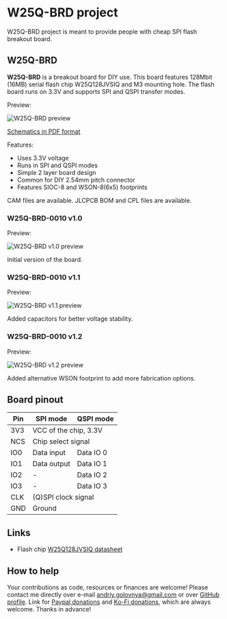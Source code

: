 # W25Q-BRD project

W25Q-BRD project is meant to provide people with cheap SPI flash breakout board.

## W25Q-BRD

**W25Q-BRD** is a breakout board for DIY use.
This board features 128Mbit (16MB) serial flash chip W25Q128JVSIQ and M3 mounting hole.
The flash board runs on 3.3V and supports SPI and QSPI transfer modes.

Preview:

![W25Q-BRD preview](img/W25Q-BRD.png)

[Schematics in PDF format](doc/W25Q-BRD.pdf)

Features:

- Uses 3.3V voltage
- Runs in SPI and QSPI modes
- Simple 2 layer board design
- Common for DIY 2.54mm pitch connector
- Features SIOC-8 and WSON-8(6x5) footprints

CAM files are available.
JLCPCB BOM and CPL files are available.

### W25Q-BRD-0010 v1.0

Preview:

![W25Q-BRD v1.0 preview](img/W25Q-BRD-0010.png)

Initial version of the board.

### W25Q-BRD-0010 v1.1

Preview:

![W25Q-BRD v1.1 preview](img/W25Q-BRD-0011.png)

Added capacitors for better voltage stability.

### W25Q-BRD-0010 v1.2

Preview:

![W25Q-BRD v1.2 preview](img/W25Q-BRD-0012.png)

Added alternative WSON footprint to add more fabrication options.

## Board pinout

<table>
    <thead>
        <tr>
            <th>Pin</th><th>SPI mode</th><th>QSPI mode</th>
        </tr>
    </thead>
    <tbody>
        <tr>
            <td>3V3</td><td colspan=2>VCC of the chip, 3.3V</td>
        </tr>
        <tr>
            <td>NCS</td><td colspan=2>Chip select signal</td>
        </tr>
        <tr>
            <td>IO0</td><td>Data input</td><td>Data IO 0</td>
        </tr>
        <tr>
            <td>IO1</td><td>Data output</td><td>Data IO 1</td>
        </tr>
        <tr>
            <td>IO2</td><td>-</td><td>Data IO 2</td>
        </tr>
        <tr>
            <td>IO3</td><td>-</td><td>Data IO 3</td>
        </tr>
        <tr>
            <td>CLK</td><td colspan=2>(Q)SPI clock signal</td>
        </tr>
        <tr>
            <td>GND</td><td colspan=2>Ground</td>
        </tr>
    </tbody>
</table>

## Links

- Flash chip [W25Q128JVSIQ datasheet](doc/1811142111_Winbond-Elec-W25Q128JVSIQ_C97521.pdf)

## How to help

Your contributions as code, resources or finances are welcome!
Please contact me directly over e-mail andriy.golovnya@gmail.com or over [GitHub profile](https://github.com/red-scorp).
Link for [Paypal donations](http://paypal.me/redscorp) and [Ko-Fi donations](http://ko-fi.com/redscorp), which are always welcome.
Thanks in advance!
